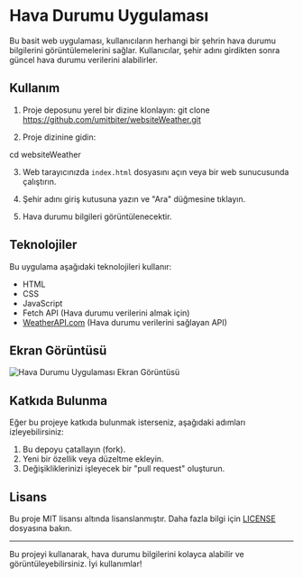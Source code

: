 # Hava Durumu Uygulaması

Bu basit web uygulaması, kullanıcıların herhangi bir şehrin hava durumu bilgilerini görüntülemelerini sağlar. Kullanıcılar, şehir adını girdikten sonra güncel hava durumu verilerini alabilirler.

## Kullanım

1. Proje deposunu yerel bir dizine klonlayın:
git clone https://github.com/umitbiter/websiteWeather.git

2. Proje dizinine gidin:

cd websiteWeather

3. Web tarayıcınızda `index.html` dosyasını açın veya bir web sunucusunda çalıştırın.

4. Şehir adını giriş kutusuna yazın ve "Ara" düğmesine tıklayın.

5. Hava durumu bilgileri görüntülenecektir.

## Teknolojiler

Bu uygulama aşağıdaki teknolojileri kullanır:

- HTML
- CSS
- JavaScript
- Fetch API (Hava durumu verilerini almak için)
- [WeatherAPI.com](https://www.weatherapi.com/) (Hava durumu verilerini sağlayan API)

## Ekran Görüntüsü

![Hava Durumu Uygulaması Ekran Görüntüsü](screenshot.png)

## Katkıda Bulunma

Eğer bu projeye katkıda bulunmak isterseniz, aşağıdaki adımları izleyebilirsiniz:

1. Bu depoyu çatallayın (fork).
2. Yeni bir özellik veya düzeltme ekleyin.
3. Değişikliklerinizi işleyecek bir "pull request" oluşturun.

## Lisans

Bu proje MIT lisansı altında lisanslanmıştır. Daha fazla bilgi için [LICENSE](LICENSE) dosyasına bakın.

---

Bu projeyi kullanarak, hava durumu bilgilerini kolayca alabilir ve görüntüleyebilirsiniz. İyi kullanımlar!
